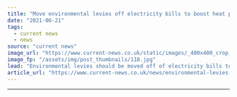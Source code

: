 ```yaml
---
title: "Move environmental levies off electricity bills to boost heat pump uptake, government told"
date: "2021-06-21"
tags: 
  - current news
  - news
source: "current news"
image_url: "https://www.current-news.co.uk/static/images/_400x400_crop_center-center/Kensa-Contracting-Oxford-Superhub-credit-Kensa-Contracting.jpg"
image_fp: "/assets/img/post_thumbnails/118.jpg"
lead: "​Environmental levies should be moved off of electricity bills to make sure it's always cheaper to run a heat pump than a boiler according to business and civil society groups."
article_url: "https://www.current-news.co.uk/news/environmental-levies-should-be-moved-off-electricity-to-aid-heat-pump-uptake?utm_source=rss-feeds&utm_medium=rss&utm_campaign=rss"
---
```


---
